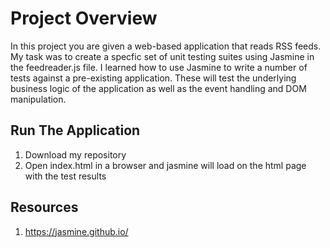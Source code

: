 # Project Overview

In this project you are given a web-based application that reads RSS feeds. My task was to create a specfic set of unit testing suites using Jasmine in the feedreader.js file. I learned how to use Jasmine to write a number of tests against a pre-existing application. These will test the underlying business logic of the application as well as the event handling and DOM manipulation.


## Run The Application

1. Download my repository
2. Open index.html in a browser and jasmine will load on the html page with the test results


## Resources

1. https://jasmine.github.io/